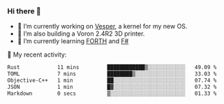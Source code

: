 ### Hi there 👋

<!--
**berkus/berkus** is a ✨ _special_ ✨ repository because its `README.md` (this file) appears on your GitHub profile.

Here are some ideas to get you started:

- 🔭 I’m currently working on ...
- 🌱 I’m currently learning ...
- 👯 I’m looking to collaborate on ...
- 🤔 I’m looking for help with ...
- 💬 Ask me about ...
- 📫 How to reach me: ...
- 😄 Pronouns: ...
- ⚡ Fun fact: ...
-->

- 🔭 I’m currently working on [Vesper](https://github.com/metta-systems/vesper), a kernel for my new OS.
- 🔭 I’m also building a Voron 2.4R2 3D printer.
- 🌱 I’m currently learning [FORTH](http://forth.com/starting-forth/) and [F#](https://fsharpforfunandprofit.com/)

💼 My recent activity:

<!--START_SECTION:waka-->

```txt
Rust            11 mins         ████████████▒░░░░░░░░░░░░   49.09 %
TOML            7 mins          ████████▒░░░░░░░░░░░░░░░░   33.03 %
Objective-C++   1 min           ██░░░░░░░░░░░░░░░░░░░░░░░   07.74 %
JSON            1 min           █▓░░░░░░░░░░░░░░░░░░░░░░░   07.32 %
Markdown        0 secs          ▒░░░░░░░░░░░░░░░░░░░░░░░░   01.33 %
```

<!--END_SECTION:waka-->
